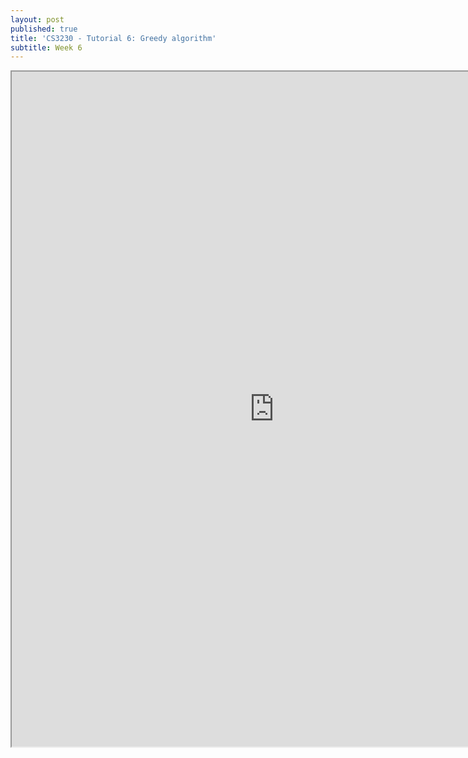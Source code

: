 ```yaml
---
layout: post
published: true
title: 'CS3230 - Tutorial 6: Greedy algorithm'
subtitle: Week 6
---
```

<iframe src="https://drive.google.com/file/d/1aLKKT4LLAmZ5c-AWv0ukFbu4XsejKU80/preview" width="840" height="1080"></iframe>

